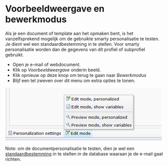 # Voorbeeldweergave en bewerkmodus
Als je een document of template aan het opmaken bent, is het
vanzelfsprekend mogelijk om de gebruikte smarty personalisatie te
testen. Je dient wel een standaardbestemming in te stellen. Voor smarty
personalisatie worden dan de gegevens van dit profiel of subprofiel
gebruikt.

-   Open je e-mail of webdocument.
-   Klik op *Voorbeeldweergave* onderin beeld.
-   Klik opnieuw op deze knop om terug te gaan naar *Bewerkmodus*
-   Blijf een tel zweven over dit menu om extra opties te tonen.

![Edit and preview mode](../images/preview.png)

Note: om de documentpersonalisatie te testen, dien je wel een
[standaardbestemming](./what-is-the-test-destination.md)
in te stellen in de database waaraan je de e-mail gaat richten.
